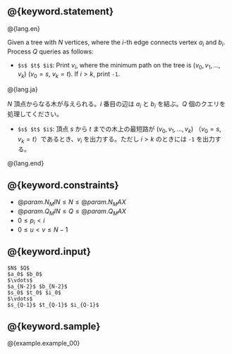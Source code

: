 ## @{keyword.statement}

@{lang.en}

Given a tree with $N$ vertices, where the $i$-th edge connects vertex $a_i$ and $b_i$. Process $Q$ queries as follows:

- `$s$ $t$ $i$`: Print $v_i$, where the minimum path on the tree is $(v_0, v_1, \ldots, v_k)$ ($v_0 = s$, $v_k = t$). If $i>k$, print `-1`.

@{lang.ja}

$N$ 頂点からなる木が与えられる。$i$ 番目の辺は $a_i$ と $b_i$ を結ぶ。$Q$ 個のクエリを処理してください。

- `$s$ $t$ $i$`: 頂点 $s$ から $t$ までの木上の最短路が $(v_0, v_1, \ldots, v_k)$ （$v_0 = s$, $v_k = t$）であるとき、$v_i$ を出力する。ただし $i > k$ のときには `-1` を出力する。

@{lang.end}


## @{keyword.constraints}

- $@{param.N_MIN} \leq N \leq @{param.N_MAX}$
- $@{param.Q_MIN} \leq Q \leq @{param.Q_MAX}$
- $0 \leq p_i < i$
- $0 \leq u < v \leq N - 1$

## @{keyword.input}

~~~
$N$ $Q$
$a_0$ $b_0$
$\vdots$
$a_{N-2}$ $b_{N-2}$
$s_0$ $t_0$ $i_0$
$\vdots$
$s_{Q-1}$ $t_{Q-1}$ $i_{Q-1}$
~~~

## @{keyword.sample}

@{example.example_00}
